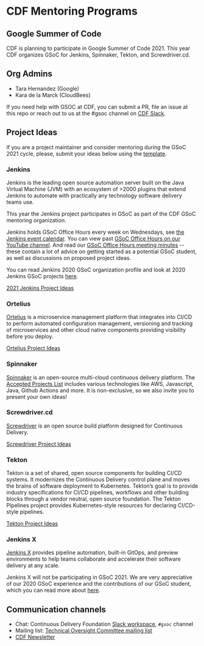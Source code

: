# CDF Mentoring Programs

Google Summer of Code
---------------------

CDF is planning to participate in Google Summer of Code 2021.
This year CDF organizes GSoC for Jenkins, Spinnaker, Tekton, and Screwdriver.cd.

## Org Admins
* Tara Hernandez (Google)
* Kara de la Marck (CloudBees)

If you need help with GSOC at CDF, you can submit a PR, file an issue at this repo or reach out to us at the #gsoc channel on [CDF Slack](https://cdeliveryfdn.slack.com/).

## Project Ideas
If you are a project maintainer and consider mentoring during the GSoC 2021 cycle, please, submit your ideas below using the [template](PROJECT_IDEA_TEMPLATE.md).

### Jenkins
Jenkins is the leading open source automation server built on the Java Virtual Machine (JVM) with an ecosystem of >2000 plugins that extend Jenkins to automate with practically any technology software delivery teams use.

This year the Jenkins project participates in GSoC as part of the CDF GSoC mentoring organization.

Jenkins holds GSoC Office Hours every week on Wednesdays, see [the Jenkins event calendar](https://www.jenkins.io/events/). You can view past [GSoC Office Hours on our YouTube channel](https://www.youtube.com/playlist?list=PLN7ajX_VdyaO1f6bvkcSzW4PdWKkLktRG).
And read our [GSoC Office Hours meeting minutes](https://docs.google.com/document/d/1H0gJt1zdr37YDpuSLXSeFqYco_a_CIrAuZ1f0Oyl4XE/edit#) -- these contain a lot of advice on getting started as a potential GSoC student, as well as discussions on proposed project ideas.

You can read Jenkins 2020 GSoC organization profile and look at 2020 Jenkins GSoC projects [here](https://summerofcode.withgoogle.com/organizations/4945163270488064/).

[2021 Jenkins Project Ideas](https://jenkins.io/projects/gsoc/2021/project-ideas/)

### Ortelius

[Ortelius](https://ortelius.io/) is a microservice management platform that integrates into CI/CD to perform automated configuration management, versioning and tracking of microservices and other cloud native components providing visibility before you deploy.

[Ortelius Project Ideas](project-ideas-2021.md#ortelius)

### Spinnaker

[Spinnaker](https://spinnaker.io/concepts/) is an open-source multi-cloud continuous delivery platform. The [Accepted Projects List](https://spinnaker.io/community/gsoc/) includes various technologies like AWS, Javascript, Java, Github Actions and more. It is non-exclusive, so we also invite you to present your own ideas!

### Screwdriver.cd

[Screwdriver](https://screwdriver.cd/) is an open source build platform designed for Continuous Delivery.

[Screwdriver Project Ideas](project-ideas-2021.md#screwdriver)

### Tekton

Tekton is a set of shared, open source components for building CI/CD systems. It modernizes the Continuous Delivery control plane and moves the brains of software deployment to Kubernetes. Tekton’s goal is to provide industry specifications for CI/CD pipelines, workflows and other building blocks through a vendor neutral, open source foundation. The Tekton Pipelines project provides Kubernetes-style resources for declaring CI/CD-style pipelines.

[Tekton Project Ideas](2020.md#tekton)

### Jenkins X

[Jenkins X](https://jenkins-x.io/) provides pipeline automation, built-in GitOps, and preview environments to help teams collaborate and accelerate their software delivery at any scale.

Jenkins X will not be participating in GSoC 2021. We are very appreciative of our 2020 GSoC experience and the contributions of our GSoC student, which you can read more about [here](https://www.jenkins.io/projects/gsoc/2020/projects/jenkins-x-apps-consolidation/).

## Communication channels

* Chat: Continuous Delivery Foundation [Slack workspace](https://join.slack.com/t/cdeliveryfdn/shared_invite/zt-ao8y4qhd-BQcTUg5l7m0HxXyBvJrT4w), `#gsoc` channel
* Mailing list: [Technical Oversight Committee mailing list](https://lists.cd.foundation/g/cdf-toc)
* [CDF Newsletter](https://cd.foundation/stay-connected/)

